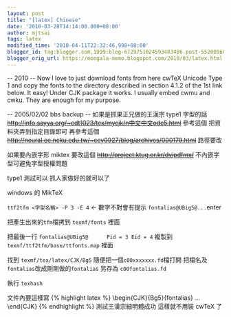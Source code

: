 ```yaml
---
layout: post
title: "[latex] Chinese"
date: '2010-03-28T14:14:00.000+08:00'
author: mjtsai
tags: latex
modified_time: '2010-04-11T22:32:46.998+08:00'
blogger_id: tag:blogger.com,1999:blog-6729751024593483406.post-5520096888364442255
blogger_orig_url: https://mongala-memo.blogspot.com/2010/03/latex.html
---
```


-- 2010 --
Now I love to just download fonts from here cwTeX Unicode Type 1 and copy the fonts to the directory described in section 4.1.2 of the 1st link below. It easy! Under CJK package it works. I usually embed cwmu and cwku. They are enough for my purpose. 
<!--more-->
 
-- 2005/02/02 bbs backup -- 
如果是抓果正兄做的王漢宗 type1 字型的話
~~http://info.sayya.org/~edt1023/tex/mycjk/n中文中文ode5.html~~
參考這個    把資料夾弄到指定目錄即可
再參考這個
~~http://neural.ee.ncku.edu.tw/~ccy0927/blog/archives/000179.html~~
路徑要改

如果要內嵌字形
miktex 要改這個
~~http://project.ktug.or.kr/dvipdfmx/~~
不內嵌字型可避免字型授權問題


type1 測試可以 抓人家做好的就可以了



windows 的 MikTeX

`ttf2tfm <字型名稱> -P 3 -E 4` <- 數字不對會有提示 `fontalias@UBig5@...`enter

把產生出來的`tfm`檔拷到 `texmf/fonts` 裡面

把最後一行
`fontalias@UBig5@      Pid = 3 Eid = 4`
複製到  `texmf/ttf2tfm/base/ttfonts.map` 裡面

找到 `texmf/tex/latex/CJK/Bg5`
隨便把一個`c00xxxxxxx.fd`檔打開
把檔名及`fontalias`改成剛剛做的`fontalias` 另存為 `c00fontalias.fd`

執行 `texhash`

文件內要這樣寫
{% highlight latex %}
\begin{CJK}{Bg5}{fontalias}
...
\end{CJK}
{% endhighlight %}
測試王漢宗細明體成功
這樣就不用裝 cwTeX 了



